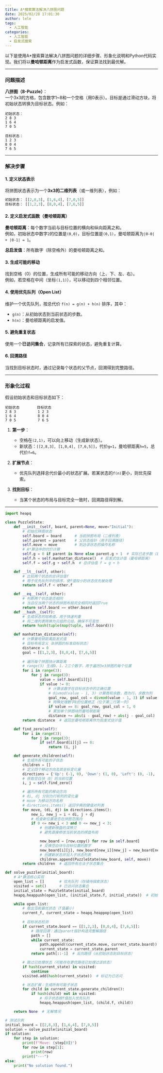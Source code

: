 ```yaml
---
title: A*搜索算法解决八拼图问题
date: 2025/02/28 17:01:30
author: lele
tags:
  - 人工智能
categories:
  - 人工智能
  - 启发式搜索
---
```

以下是使用A\*搜索算法解决八拼图问题的详细步骤、形象化说明和Python代码实现。我们将以**曼哈顿距离**作为启发式函数，保证算法找到最优解。

---

### **问题描述**
**八拼图（8-Puzzle）**：  
一个3x3的方格，包含数字1~8和一个空格（用0表示）。目标是通过滑动方块，将初始状态转换为目标状态。例如：
```
初始状态：
2 8 3
1 6 4
7 0 5

目标状态：
1 2 3
8 0 4
7 6 5
```

---

### **解决步骤**
#### **1. 定义状态表示**
将拼图状态表示为一个**3x3的二维列表**（或一维列表），例如：
```python
初始状态： [[2,8,3], [1,6,4], [7,0,5]]
目标状态： [[1,2,3], [8,0,4], [7,6,5]]
```

#### **2. 定义启发式函数（曼哈顿距离）**
**曼哈顿距离**：每个数字当前与目标位置的横向和纵向距离之和。  
例如，初始状态中数字`2`的位置是`(0,0)`，目标位置是`(0,1)`，曼哈顿距离为`|0-0| + |0-1| = 1`。

**总启发值**：所有数字（除空格外）的曼哈顿距离之和。

#### **3. 生成可能的移动**
找到空格（0）的位置，生成所有可能的移动方向（上、下、左、右）。  
例如，若空格在中间（坐标`(1,1)`），可以移动到四个相邻位置。

#### **4. 使用优先队列（Open List）**
维护一个优先队列，按总代价 `f(n) = g(n) + h(n)` 排序，其中：
- `g(n)`：从初始状态到当前状态的步数。
- `h(n)`：曼哈顿距离的启发值。

#### **5. 避免重复状态**
使用一个**已访问集合**，记录所有已探索的状态，避免重复计算。

#### **6. 回溯路径**
当找到目标状态时，通过记录每个状态的父节点，回溯得到完整路径。


---

### **形象化过程**
假设初始状态和目标状态如下：
```
初始状态        目标状态
2 8 3          1 2 3
1 6 4          8 0 4
7 0 5          7 6 5
```

1. **第一步**：  
   - 空格在`(2,1)`，可以向上移动（生成新状态）。  
   - 新状态：`[[2,8,3], [1,0,4], [7,6,5]]`，代价`g=1`，曼哈顿距离`h=5`，总代价`f=6`。

2. **扩展节点**：  
   - 优先队列选择总代价最小的状态扩展。若某状态的`f(n)`更小，则优先探索。

3. **找到目标**：  
   - 当某个状态的布局与目标完全一致时，回溯路径得到解。
---

```python
import heapq

class PuzzleState:
    def __init__(self, board, parent=None, move="Initial"):
        # 初始化拼图状态
        self.board = board      # 当前拼图布局（二维列表）
        self.parent = parent    # 父状态指针（用于回溯路径）
        self.move = move        # 到达该状态的操作名称
        # A*算法中的代价计算
        self.g = 0 if parent is None else parent.g + 1  # 实际已走步数（初始状态为0）
        self.h = self.manhattan_distance()  # 启发式估计值（曼哈顿距离）
        self.f = self.g + self.h  # 总评估值 f = g + h

    def __lt__(self, other):
        # 比较两个状态的总评估值f
        # 用于优先队列中的排序，使f值较小的状态优先被处理
        return self.f < other.f

    def __eq__(self, other):
        # 判断两个状态是否相同
        # 当且仅当两个状态的拼图布局完全相同时返回True
        return self.board == other.board
    def __hash__(self):
        # 生成状态的哈希值，用于快速判重
        # 将二维列表转换为元组的元组，确保不可变性
        return hash(tuple(map(tuple, self.board)))

    def manhattan_distance(self):
        # 计算曼哈顿距离启发式值
        # 目标布局定义（8拼图的标准目标状态）
        distance = 0
        goal = [[1,2,3], [8,0,4], [7,6,5]]
        
        # 遍历每个拼图块计算距离
        # range(3) 生成0、1、2三个数字，用于遍历3x3拼图的每个位置
        for i in range(3):
            for j in range(3):
                value = self.board[i][j]
                if value != 0:
                    # 计算该数字在目标状态中的正确位置
                    # divmod(value - 1, 3) 计算商和余数，商为行，余数为列
                    goal_row, goal_col = divmod(value - 1, 3) if value != 0 else (1, 1)
                    # 特殊处理数字8的位置修正（位于第二行第一列）
                    if value == 8: goal_row, goal_col = 1, 0
                    # 累加单个拼图块的曼哈顿距离
                    distance += abs(i - goal_row) + abs(j - goal_col)
        return distance  # 返回总曼哈顿距离作为启发式估计值

    def find_zero(self):
        for i in range(3):
            for j in range(3):
                if self.board[i][j] == 0:
                    return (i, j)

    def generate_children(self):
        # 生成所有可能的子状态
        children = []
        # 定义四个移动方向及其坐标变化量
        directions = {'Up': (-1, 0), 'Down': (1, 0), 'Left': (0, -1), 'Right': (0, 1)}
        # 获取空白块（0）的当前位置
        i, j = self.find_zero()

        # 遍历所有可能的移动方向
        # di, dj 分别为行和列的变化量
        # move 为移动方向名称
        # directions.items() 返回字典的键值对列表
        for move, (di, dj) in directions.items():
            new_i, new_j = i + di, j + dj
            # 检查新位置是否在拼图范围内
            if 0 <= new_i < 3 and 0 <= new_j < 3:
                # 创建新棋盘的深拷贝
                # 避免直接修改当前状态的棋盘布局

                new_board = [row.copy() for row in self.board]
                # 交换空白块与目标位置的数字
                new_board[i][j], new_board[new_i][new_j] = new_board[new_i][new_j], new_board[i][j]
                # 创建新状态并加入子状态列表
                children.append(PuzzleState(new_board, self, move))
        return children  # 返回所有合法子状态集合

def solve_puzzle(initial_board):
    # A*算法核心实现
    open_list = []       # 优先队列（存储待探索状态）
    visited = set()      # 已访问状态集合
    initial_state = PuzzleState(initial_board) 
    heapq.heappush(open_list, (initial_state.f, initial_state))  # 初始状态入队

    while open_list:
        # 取出当前最优状态（f值最小）
        current_f, current_state = heapq.heappop(open_list)
        
        # 目标状态检测
        if current_state.board == [[1,2,3], [8,0,4], [7,6,5]]:
            # 路径回溯：通过parent指针构造完整解路径
            path = []
            while current_state:
                path.append((current_state.move, current_state.board))
                current_state = current_state.parent
            return path[::-1]  # 反向路径（从初始状态到目标状态）

        # 跳过已处理状态（可能存在更优路径已处理过该状态）
        if hash(current_state) in visited:
            continue
        visited.add(hash(current_state))  # 标记为已访问

        # 状态扩展：生成所有可能子状态
        for child in current_state.generate_children():
            if hash(child) not in visited:
                # 将子状态按f值加入优先队列
                heapq.heappush(open_list, (child.f, child))

    return None  # 无解情况

# 测试示例
initial_board = [[2,8,3], [1,6,4], [7,0,5]]
solution = solve_puzzle(initial_board)
if solution:
    for step in solution:
        print(f"Move: {step[0]}")
        for row in step[1]:
            print(row)
        print("---")
else:
    print("No solution found.")
```